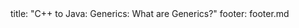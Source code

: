 <frontmatter>
title: "C++ to Java: Generics: What are Generics?"
footer: footer.md
</frontmatter>

<include src="unit-inPage-asFlat.md" boilerplate />
